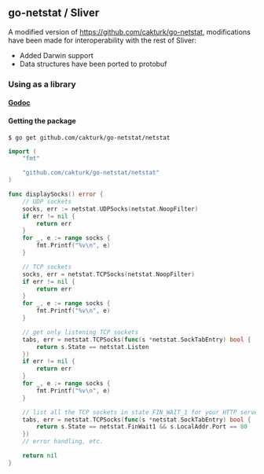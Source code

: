 ## go-netstat / Sliver

A modified version of https://github.com/cakturk/go-netstat, modifications have been made for interoperability with the rest of Sliver:
* Added Darwin support
* Data structures have been ported to protobuf


### Using as a library
#### [Godoc](https://godoc.org/github.com/cakturk/go-netstat/netstat)
#### Getting the package
```
$ go get github.com/cakturk/go-netstat/netstat
```

```go
import (
	"fmt"

	"github.com/cakturk/go-netstat/netstat"
)

func displaySocks() error {
	// UDP sockets
	socks, err := netstat.UDPSocks(netstat.NoopFilter)
	if err != nil {
		return err
	}
	for _, e := range socks {
		fmt.Printf("%v\n", e)
	}

	// TCP sockets
	socks, err = netstat.TCPSocks(netstat.NoopFilter)
	if err != nil {
		return err
	}
	for _, e := range socks {
		fmt.Printf("%v\n", e)
	}

	// get only listening TCP sockets
	tabs, err = netstat.TCPSocks(func(s *netstat.SockTabEntry) bool {
		return s.State == netstat.Listen
	})
	if err != nil {
		return err
	}
	for _, e := range socks {
		fmt.Printf("%v\n", e)
	}

	// list all the TCP sockets in state FIN_WAIT_1 for your HTTP server
	tabs, err = netstat.TCPSocks(func(s *netstat.SockTabEntry) bool {
		return s.State == netstat.FinWait1 && s.LocalAddr.Port == 80
	})
	// error handling, etc.

	return nil
}
```

